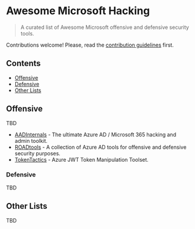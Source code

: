 # Awesome Microsoft Hacking

> A curated list of Awesome Microsoft offensive and defensive security tools.

Contributions welcome! Please, read the [contribution guidelines](contributing.md) first.

## Contents

- [Offensive](#offensive)
- [Defensive](#defensive)
- [Other Lists](#other-lists)

## Offensive

TBD
- [AADInternals](https://aadinternals.com/) - The ultimate Azure AD / Microsoft 365 hacking and admin toolkit.
- [ROADtools](https://github.com/dirkjanm/ROADtools) - A collection of Azure AD tools for offensive and defensive security purposes.
- [TokenTactics](https://github.com/rvrsh3ll/TokenTactics) - Azure JWT Token Manipulation Toolset.

### Defensive

TBD

## Other Lists

TBD

